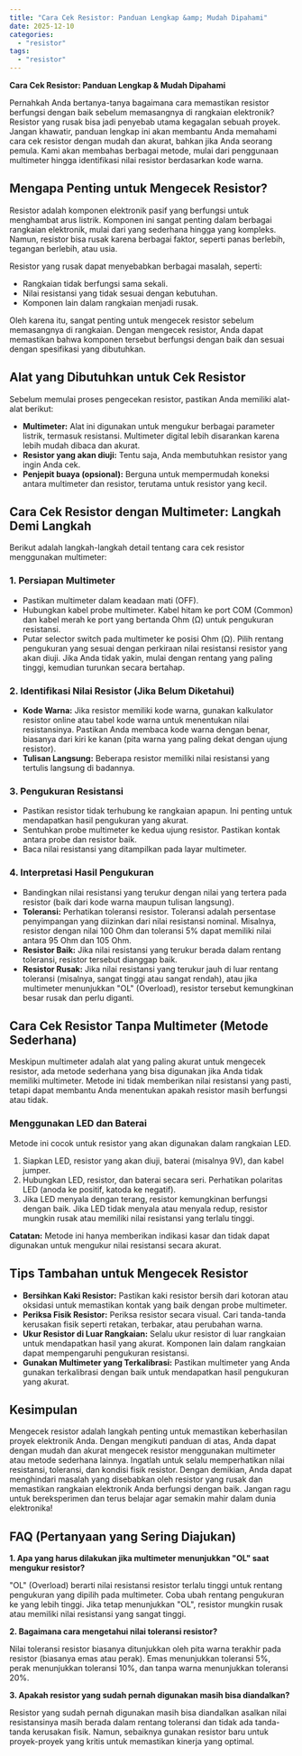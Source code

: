```yaml
---
title: "Cara Cek Resistor: Panduan Lengkap &amp; Mudah Dipahami"
date: 2025-12-10
categories: 
  - "resistor"
tags: 
  - "resistor"
---
```


**Cara Cek Resistor: Panduan Lengkap & Mudah Dipahami**

Pernahkah Anda bertanya-tanya bagaimana cara memastikan resistor berfungsi dengan baik sebelum memasangnya di rangkaian elektronik? Resistor yang rusak bisa jadi penyebab utama kegagalan sebuah proyek. Jangan khawatir, panduan lengkap ini akan membantu Anda memahami cara cek resistor dengan mudah dan akurat, bahkan jika Anda seorang pemula. Kami akan membahas berbagai metode, mulai dari penggunaan multimeter hingga identifikasi nilai resistor berdasarkan kode warna.

## Mengapa Penting untuk Mengecek Resistor?

Resistor adalah komponen elektronik pasif yang berfungsi untuk menghambat arus listrik. Komponen ini sangat penting dalam berbagai rangkaian elektronik, mulai dari yang sederhana hingga yang kompleks. Namun, resistor bisa rusak karena berbagai faktor, seperti panas berlebih, tegangan berlebih, atau usia.

Resistor yang rusak dapat menyebabkan berbagai masalah, seperti:

- Rangkaian tidak berfungsi sama sekali.
- Nilai resistansi yang tidak sesuai dengan kebutuhan.
- Komponen lain dalam rangkaian menjadi rusak.

Oleh karena itu, sangat penting untuk mengecek resistor sebelum memasangnya di rangkaian. Dengan mengecek resistor, Anda dapat memastikan bahwa komponen tersebut berfungsi dengan baik dan sesuai dengan spesifikasi yang dibutuhkan.

## Alat yang Dibutuhkan untuk Cek Resistor

Sebelum memulai proses pengecekan resistor, pastikan Anda memiliki alat-alat berikut:

- **Multimeter:** Alat ini digunakan untuk mengukur berbagai parameter listrik, termasuk resistansi. Multimeter digital lebih disarankan karena lebih mudah dibaca dan akurat.
- **Resistor yang akan diuji:** Tentu saja, Anda membutuhkan resistor yang ingin Anda cek.
- **Penjepit buaya (opsional):** Berguna untuk mempermudah koneksi antara multimeter dan resistor, terutama untuk resistor yang kecil.

## Cara Cek Resistor dengan Multimeter: Langkah Demi Langkah

Berikut adalah langkah-langkah detail tentang cara cek resistor menggunakan multimeter:

### 1\. Persiapan Multimeter

- Pastikan multimeter dalam keadaan mati (OFF).
- Hubungkan kabel probe multimeter. Kabel hitam ke port COM (Common) dan kabel merah ke port yang bertanda Ohm (Ω) untuk pengukuran resistansi.
- Putar selector switch pada multimeter ke posisi Ohm (Ω). Pilih rentang pengukuran yang sesuai dengan perkiraan nilai resistansi resistor yang akan diuji. Jika Anda tidak yakin, mulai dengan rentang yang paling tinggi, kemudian turunkan secara bertahap.

### 2\. Identifikasi Nilai Resistor (Jika Belum Diketahui)

- **Kode Warna:** Jika resistor memiliki kode warna, gunakan kalkulator resistor online atau tabel kode warna untuk menentukan nilai resistansinya. Pastikan Anda membaca kode warna dengan benar, biasanya dari kiri ke kanan (pita warna yang paling dekat dengan ujung resistor).
- **Tulisan Langsung:** Beberapa resistor memiliki nilai resistansi yang tertulis langsung di badannya.

### 3\. Pengukuran Resistansi

- Pastikan resistor tidak terhubung ke rangkaian apapun. Ini penting untuk mendapatkan hasil pengukuran yang akurat.
- Sentuhkan probe multimeter ke kedua ujung resistor. Pastikan kontak antara probe dan resistor baik.
- Baca nilai resistansi yang ditampilkan pada layar multimeter.

### 4\. Interpretasi Hasil Pengukuran

- Bandingkan nilai resistansi yang terukur dengan nilai yang tertera pada resistor (baik dari kode warna maupun tulisan langsung).
- **Toleransi:** Perhatikan toleransi resistor. Toleransi adalah persentase penyimpangan yang diizinkan dari nilai resistansi nominal. Misalnya, resistor dengan nilai 100 Ohm dan toleransi 5% dapat memiliki nilai antara 95 Ohm dan 105 Ohm.
- **Resistor Baik:** Jika nilai resistansi yang terukur berada dalam rentang toleransi, resistor tersebut dianggap baik.
- **Resistor Rusak:** Jika nilai resistansi yang terukur jauh di luar rentang toleransi (misalnya, sangat tinggi atau sangat rendah), atau jika multimeter menunjukkan "OL" (Overload), resistor tersebut kemungkinan besar rusak dan perlu diganti.

## Cara Cek Resistor Tanpa Multimeter (Metode Sederhana)

Meskipun multimeter adalah alat yang paling akurat untuk mengecek resistor, ada metode sederhana yang bisa digunakan jika Anda tidak memiliki multimeter. Metode ini tidak memberikan nilai resistansi yang pasti, tetapi dapat membantu Anda menentukan apakah resistor masih berfungsi atau tidak.

### Menggunakan LED dan Baterai

Metode ini cocok untuk resistor yang akan digunakan dalam rangkaian LED.

1. Siapkan LED, resistor yang akan diuji, baterai (misalnya 9V), dan kabel jumper.
2. Hubungkan LED, resistor, dan baterai secara seri. Perhatikan polaritas LED (anoda ke positif, katoda ke negatif).
3. Jika LED menyala dengan terang, resistor kemungkinan berfungsi dengan baik. Jika LED tidak menyala atau menyala redup, resistor mungkin rusak atau memiliki nilai resistansi yang terlalu tinggi.

**Catatan:** Metode ini hanya memberikan indikasi kasar dan tidak dapat digunakan untuk mengukur nilai resistansi secara akurat.

## Tips Tambahan untuk Mengecek Resistor

- **Bersihkan Kaki Resistor:** Pastikan kaki resistor bersih dari kotoran atau oksidasi untuk memastikan kontak yang baik dengan probe multimeter.
- **Periksa Fisik Resistor:** Periksa resistor secara visual. Cari tanda-tanda kerusakan fisik seperti retakan, terbakar, atau perubahan warna.
- **Ukur Resistor di Luar Rangkaian:** Selalu ukur resistor di luar rangkaian untuk mendapatkan hasil yang akurat. Komponen lain dalam rangkaian dapat mempengaruhi pengukuran resistansi.
- **Gunakan Multimeter yang Terkalibrasi:** Pastikan multimeter yang Anda gunakan terkalibrasi dengan baik untuk mendapatkan hasil pengukuran yang akurat.

## Kesimpulan

Mengecek resistor adalah langkah penting untuk memastikan keberhasilan proyek elektronik Anda. Dengan mengikuti panduan di atas, Anda dapat dengan mudah dan akurat mengecek resistor menggunakan multimeter atau metode sederhana lainnya. Ingatlah untuk selalu memperhatikan nilai resistansi, toleransi, dan kondisi fisik resistor. Dengan demikian, Anda dapat menghindari masalah yang disebabkan oleh resistor yang rusak dan memastikan rangkaian elektronik Anda berfungsi dengan baik. Jangan ragu untuk bereksperimen dan terus belajar agar semakin mahir dalam dunia elektronika!

## FAQ (Pertanyaan yang Sering Diajukan)

**1\. Apa yang harus dilakukan jika multimeter menunjukkan "OL" saat mengukur resistor?**

"OL" (Overload) berarti nilai resistansi resistor terlalu tinggi untuk rentang pengukuran yang dipilih pada multimeter. Coba ubah rentang pengukuran ke yang lebih tinggi. Jika tetap menunjukkan "OL", resistor mungkin rusak atau memiliki nilai resistansi yang sangat tinggi.

**2\. Bagaimana cara mengetahui nilai toleransi resistor?**

Nilai toleransi resistor biasanya ditunjukkan oleh pita warna terakhir pada resistor (biasanya emas atau perak). Emas menunjukkan toleransi 5%, perak menunjukkan toleransi 10%, dan tanpa warna menunjukkan toleransi 20%.

**3\. Apakah resistor yang sudah pernah digunakan masih bisa diandalkan?**

Resistor yang sudah pernah digunakan masih bisa diandalkan asalkan nilai resistansinya masih berada dalam rentang toleransi dan tidak ada tanda-tanda kerusakan fisik. Namun, sebaiknya gunakan resistor baru untuk proyek-proyek yang kritis untuk memastikan kinerja yang optimal.
